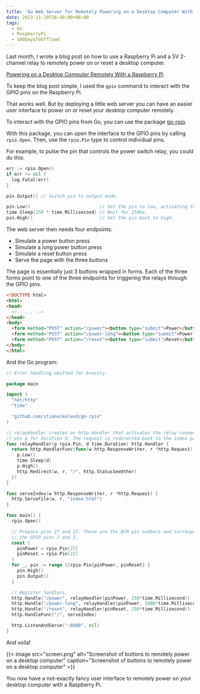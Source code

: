 ```yaml
---
title: 'Go Web Server for Remotely Powering on a Desktop Computer With a Raspberry Pi'
date: 2023-11-18T16:40:00+06:00
tags:
  - Go
  - RaspberryPi
  - 100DaysToOffload
---
```


Last month, I wrote a blog post on how to use a Raspberry Pi and a 5V 2-channel relay to remotely power on or reset a desktop computer.

[Powering on a Desktop Computer Remotely With a Raspberry Pi](/blog/powering-on-a-desktop-computer-remotely-with-a-raspberry-pi/)

To keep the blog post simple, I used the `gpio` command to interact with the GPIO pins on the Raspberry Pi.

That works well. But by deploying a little web server you can have an easier user interface to power on or reset your desktop computer remotely.

To interact with the GPIO pins from Go, you can use the package [go-rpio](https://pkg.go.dev/github.com/stianeikeland/go-rpio).

With this package, you can open the interface to the GPIO pins by calling `rpio.Open`. Then, use the `rpio.Pin` type to control individual pins.

For example, to pulse the pin that controls the power switch relay, you could do this:

``` go
err := rpio.Open()
if err != nil {
  log.Fatal(err)
}

pin.Output() // Switch pin to output mode.

pin.Low()                          // Set the pin to low, activating the relay.
time.Sleep(250 * time.Millisecond) // Wait for 250ms.
pin.High()                         // Set the pin back to high.
```

The web server then needs four endpoints:

- Simulate a power button press
- Simulate a long power button press
- Simulate a reset button press
- Serve the page with the three buttons

The page is essentially just 3 buttons wrapped in forms. Each of the three forms point to one of the three endpoints for triggering the relays through the GPIO pins.

``` html
<!DOCTYPE html>
<html>
<head>
  <!-- ... -->
</head>
<body>
  <form method="POST" action="/power"><button type="submit">Power</button></form>
  <form method="POST" action="/power-long"><button type="submit">Power (Long)</button></form>
  <form method="POST" action="/reset"><button type="submit">Reset</button></form>
</body>
</html>
```

And the Go program:

``` go
// Error handling omitted for brevity.

package main

import (
  "net/http"
  "time"

  "github.com/stianeikeland/go-rpio"
)

// relayHandler creates an http.Handler that activates the relay connected to
// pin p for duration d. The request is redirected back to the index page.
func relayHandler(p rpio.Pin, d time.Duration) http.Handler {
  return http.HandlerFunc(func(w http.ResponseWriter, r *http.Request) {
    p.Low()
    time.Sleep(d)
    p.High()
    http.Redirect(w, r, "/", http.StatusSeeOther)
  })
}

func serveIndex(w http.ResponseWriter, r *http.Request) {
  http.ServeFile(w, r, "index.html")
}

func main() {
  rpio.Open()

  // Prepare pins 27 and 22. These are the BCM pin numbers and correspond to
  // the GPIO pins 2 and 3.
  const (
    pinPower = rpio.Pin(27)
    pinReset = rpio.Pin(22)
  )
  for _, pin := range []rpio.Pin{pinPower, pinReset} {
    pin.High()
    pin.Output()
  }

  // Register handlers.
  http.Handle("/power", relayHandler(pinPower, 250*time.Millisecond))
  http.Handle("/power-long", relayHandler(pinPower, 5000*time.Millisecond))
  http.Handle("/reset", relayHandler(pinReset, 250*time.Millisecond))
  http.HandleFunc("/", serveIndex)

  http.ListenAndServe(":8080", nil)
}
```

And voila!

{{< image src="screen.png" alt="Screenshot of buttons to remotely power on a desktop computer" caption="Screenshot of buttons to remotely power on a desktop computer" >}}

You now have a not-exactly fancy user interface to remotely power on your desktop computer with a Raspberry Pi.
